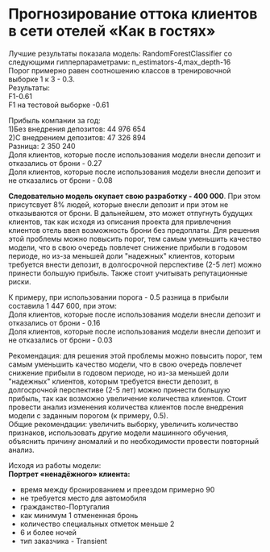 # Прогнозирование оттока клиентов в сети отелей «Как в гостях»

Лучшие результаты показала модель: RandomForestClassifier со следующими гипперпараметрами: n_estimators-4,max_depth-16<br/>
Порог примерно равен соотношению классов в тренировочной выборке 1 к 3 - 0.3.<br/>
Результаты:<br/>
F1-0.61<br/>
F1 на тестовой выборке -0.61<br/>

Прибыль компании за год:<br/>
1)Без внедрения депозитов: 44 976 654<br/>
2)С внедрением депозитов: 47 326 894<br/>
Разница: 2 350 240<br/>
Доля клиентов, которые после использования модели внесли депозит и отказались от брони - 0.27<br/>
Доля клиентов, которые после использования модели внесли депозит и не отказались от брони - 0.08<br/>

**Следовательно модель окупает свою разработку - 400 000**. При этом присутсвует 8% людей, которые внесли депозит и при этом не отказываются от брони. В дальнейшем, это может отпугнуть будущих клиентов, так как исходя из описания проекта для привлечения клиентов отель ввел возможность брони без предоплаты. Для решения этой проблемы можно повысить порог, тем самым уменьшить качество модели, что в свою очередь повлечет снижение прибыли в годовом периоде, но из-за меньшей доли "надежных" клиентов, которым требуется внести депозит, в долгосрочной перспективе (2-5 лет) можно принести большую прибыль. Также стоит учитывать репутационные риски.

К примеру, при использовании порога - 0.5 разница в прибыли составила 1 447 600, при этом:<br/>
Доля клиентов, которые после использования модели внесли депозит и отказались от брони - 0.16<br/>
Доля клиентов, которые после использования модели внесли депозит и не отказались от брони - 0.03<br/>

Рекомендация: для решения этой проблемы можно повысить порог, тем самым уменьшить качество модели, что в свою очередь повлечет снижение прибыли в годовом периоде, но из-за меньшей доли "надежных" клиентов, которым требуется внести депозит, в долгосрочной перспективе (2-5 лет) можно принести большую прибыль, так как возможно увеличение количества клиентов.
Стоит провести анализ изменения количества клиентов после внедрения модели с заданным порогом (к примеру, 0.5).<br/>
Общие рекомендации: увеличить выборку, увеличить количество признаков, использовать другие модели машинного обучения, объяснить причину аномалий и по необходимости провести повторный анализ.<br/>

Исходя из работы модели:<br/>
**Портрет «ненадёжного» клиента:**<br/>
<ul>
<li>время между бронированием и преездом примерно 90
<li>не требуется место для автомобиля
<li>гражданство-Португалия
<li>как минимум 1 отмененная бронь
<li>количество специальных отметок меньше 2
<li>6 и более ночей
<li>тип заказчика - Transient
</ul>